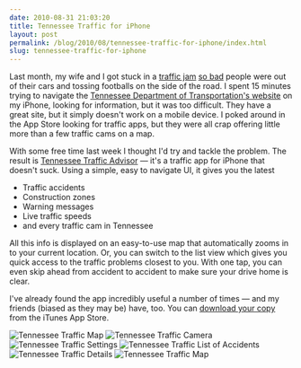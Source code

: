 ```yaml
---
date: 2010-08-31 21:03:20
title: Tennessee Traffic for iPhone
layout: post
permalink: /blog/2010/08/tennessee-traffic-for-iphone/index.html
slug: tennessee-traffic-for-iphone
---
```

Last month, my wife and I got stuck in a [traffic jam](http://yfrog.com/n4udfwj) [so bad](http://yfrog.com/mem44hj) people were out of their cars and tossing footballs on the side of the road. I spent 15 minutes trying to navigate the [Tennessee Department of Transportation's website](http://www.tdot.state.tn.us/) on my iPhone, looking for information, but it was too difficult. They have a great site, but it simply doesn't work on a mobile device. I poked around in the App Store looking for traffic apps, but they were all crap offering little more than a few traffic cams on a map.

With some free time last week I thought I'd try and tackle the problem. The result is [Tennessee Traffic Advisor](http://clickontyler.com/tennessee-traffic/) &mdash; it's a traffic app for iPhone that doesn't suck. Using a simple, easy to navigate UI, it gives you the latest

 * Traffic accidents
 * Construction zones
 * Warning messages
 * Live traffic speeds
 * and every traffic cam in Tennessee

All this info is displayed on an easy-to-use map that automatically zooms in to your current location. Or, you can switch to the list view which gives you quick access to the traffic problems closest to you. With one tap, you can even skip ahead from accident to accident to make sure your drive home is clear.

I've already found the app incredibly useful a number of times &mdash; and my friends (biased as they may be) have, too. You can [download your copy](http://clickontyler.com/tennessee-traffic/itunes/) from the iTunes App Store.

![Tennessee Traffic Map](http://cdn.clickontyler.com/blog/tt6-med.png)
![Tennessee Traffic Camera](http://cdn.clickontyler.com/blog/tt2-med.png)
![Tennessee Traffic Settings](http://cdn.clickontyler.com/blog/tt3-med.png)
![Tennessee Traffic List of Accidents](http://cdn.clickontyler.com/blog/tt4-med.png)
![Tennessee Traffic Details](http://cdn.clickontyler.com/blog/tt5-med.png)
![Tennessee Traffic Map](http://cdn.clickontyler.com/blog/tt1-med.png)
